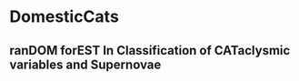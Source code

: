 # DomesticCats
<h2> ran<strong>DOM</strong> for<strong>EST</strong> <strong> In </strong> <strong>C</strong>lassification of <strong>CAT</strong>aclysmic variables and <strong>S</strong>upernovae <h1> 
